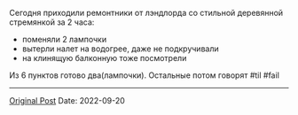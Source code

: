 Сегодня приходили ремонтники от лэндлорда со стильной деревянной стремянкой за 2 часа:
- поменяли 2 лампочки
- вытерли налет на водогрее, даже не подкручивали
- на клинящую балконную тоже посмотрели

Из 6 пунктов готово два(лампочки). Остальные потом говорят #til #fail

---
[Original Post](https://t.me/lev2tarragona/196)
Date: 2022-09-20
